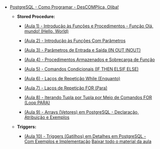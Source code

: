 
* [PostgreSQL - Como Programar - DesCOMPlica, Oliba!](https://www.youtube.com/playlist?list=PLHCyLhqWSaHDHOCJycIf4FHSU6-IMCxuN)

  * **Stored Procedure:**
   
    * [(Aula 1) - Introdução às Funções e Procedimentos - Função Olá, mundo! (Hello, World)](https://www.youtube.com/watch?v=uV8QKT1oGxA&list=PLHCyLhqWSaHDHOCJycIf4FHSU6-IMCxuN)

    * [(Aula 2) - Introdução às Funções Com Parâmetros](https://www.youtube.com/watch?v=ztzTcm7RtcY&list=PLHCyLhqWSaHDHOCJycIf4FHSU6-IMCxuN)

    * [(Aula 3) - Parâmetros de Entrada e Saída (IN OUT INOUT)](https://www.youtube.com/watch?v=B0T9YvyxQoU&list=PLHCyLhqWSaHDHOCJycIf4FHSU6-IMCxuN)

    * [(Aula 4) - Procedimentos Armazenados e Sobrecarga de Função](https://www.youtube.com/watch?v=rVEfMDOAbzI&list=PLHCyLhqWSaHDHOCJycIf4FHSU6-IMCxuN)

    * [(Aula 5) - Comandos Condicionais (IF THEN ELSIF ELSE)](https://www.youtube.com/watch?v=3Rx6chu6lTM&list=PLHCyLhqWSaHDHOCJycIf4FHSU6-IMCxuN)

    * [(Aula 6) - Laços de Repetição While (Enquanto)](https://www.youtube.com/watch?v=pXcvN0e6ksg&list=PLHCyLhqWSaHDHOCJycIf4FHSU6-IMCxuN)

    * [(Aula 7) - Laços de Repetição FOR (Para)](https://www.youtube.com/watch?v=aLKFqGf7_Vs&list=PLHCyLhqWSaHDHOCJycIf4FHSU6-IMCxuN)

    * [(Aula 8) - Iterando Tupla por Tupla por Meio de Comandos FOR (Loop PARA)](https://www.youtube.com/watch?v=anAC9R2M0i4&list=PLHCyLhqWSaHDHOCJycIf4FHSU6-IMCxu)

    * [(Aula 9) - Arrays (Vetores) em PostgreSQL - Declaração, Atribuição e Exemplos](https://www.youtube.com/watch?v=FFZq_YFqHcY&list=PLHCyLhqWSaHDHOCJycIf4FHSU6-IMCxuN)

  * **Triggers:**

     * [(Aula 10) - Triggers (Gatilhos) em Detalhes em PostgreSQL - Com Exemplos e Implementação](https://www.youtube.com/watch?v=f-gTevkp7sg&list=PLHCyLhqWSaHDHOCJycIf4FHSU6-IMCxuN&index=29)
[Baixar todo o material da aula](https://download-directory.github.io/?url=http://github.com/IgorAvilaPereira/pbd2025_1sem/tree/main/./7_aula)
